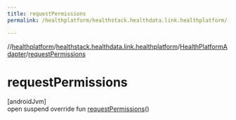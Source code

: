 ```yaml
---
title: requestPermissions
permalink: /healthplatform/healthstack.healthdata.link.healthplatform/-health-platform-adapter/request-permissions.html

---
```

//[healthplatform](../../../index.html)/[healthstack.healthdata.link.healthplatform](../index.html)/[HealthPlatformAdapter](index.html)/[requestPermissions](request-permissions.html)



# requestPermissions



[androidJvm]\
open suspend override fun [requestPermissions](request-permissions.html)()





